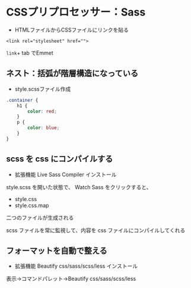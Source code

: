 # CSSプリプロセッサー：Sass

* HTMLファイルからCSSファイルにリンクを貼る

`<link rel="stylesheet" href="">`

`link`+ tab でEmmet

## ネスト：括弧が階層構造になっている

* style.scssファイル作成

```CSS:style.scss
.container {
    h1 {
        color: red;
    }
    p {
        color: blue;
    }
}
```

## scss を css にコンパイルする

* 拡張機能 Live Sass Compiler インストール

style.scss を開いた状態で、 Watch Sass をクリックすると、

* style.css
* style.css.map

二つのファイルが生成される

scss ファイルを常に監視して、内容を css ファイルにコンパイルしてくれる

## フォーマットを自動で整える

* 拡張機能 Beautify css/sass/scss/less インストール

表示→コマンドパレット→Beautify css/sass/scss/less

